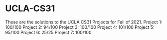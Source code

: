 # UCLA-CS31
These are the solutions to the UCLA CS31 Projects for Fall of 2021.
  Project 1: 100/100
  Project 2: 94/100
  Project 3: 100/100
  Project 4: 101/100
  Project 5: 95/100
  Project 6: 25/25
  Project 7: 100/100
